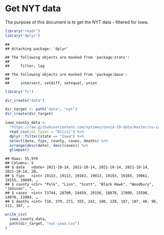 Get NYT data
================

The purpose of this document is to get the NYT data - filtered for Iowa.

``` r
library("readr")
library("dplyr")
```

    ## 
    ## Attaching package: 'dplyr'

    ## The following objects are masked from 'package:stats':
    ## 
    ##     filter, lag

    ## The following objects are masked from 'package:base':
    ## 
    ##     intersect, setdiff, setequal, union

``` r
library("fs")
```

``` r
dir_create("data")

dir_target <- path("data", "nyt")
dir_create(dir_target)
```

``` r
iowa_county_data <- 
  "https://raw.githubusercontent.com/nytimes/covid-19-data/master/us-counties.csv" %>%
  read_csv(col_types = "Dcciii") %>%
  dplyr::filter(state == "Iowa") %>%
  select(date, fips, county, cases, deaths) %>%
  arrange(desc(date), desc(cases)) %>%
  glimpse()
```

    ## Rows: 55,970
    ## Columns: 5
    ## $ date   <date> 2021-10-14, 2021-10-14, 2021-10-14, 2021-10-14, 2021-10-14, 20…
    ## $ fips   <int> 19153, 19113, 19163, 19013, 19193, 19103, 19061, 19155, 19049, …
    ## $ county <chr> "Polk", "Linn", "Scott", "Black Hawk", "Woodbury", "Johnson", "…
    ## $ cases  <int> 73744, 28700, 24459, 20150, 18878, 17809, 15590, 14078, 13904, …
    ## $ deaths <int> 716, 379, 271, 355, 242, 100, 228, 197, 107, 48, 96, 111, 107, …

``` r
write_csv(
  iowa_county_data,
  path(dir_target, "nyt-iowa.csv")
)
```
